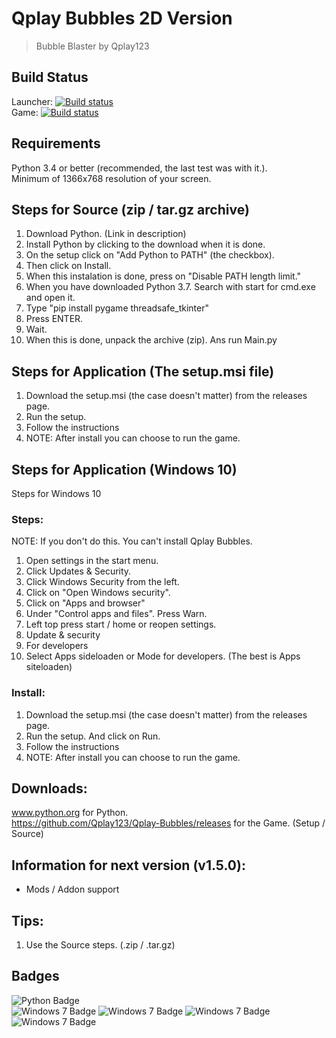 # Qplay Bubbles 2D Version
> Bubble Blaster by Qplay123

## Build Status
Launcher: [![Build status](https://ci.appveyor.com/api/projects/status/mqlkd69teux5a7lt?svg=true)](https://ci.appveyor.com/project/Qplay123/qplay-bubbles)  
Game: [![Build status](https://ci.appveyor.com/api/projects/status/hdvtcqor1d983pqh?svg=true)](https://ci.appveyor.com/project/Qplay123/qplaybubbles-releaes)

## Requirements
Python 3.4 or better (recommended, the last test was with it.).  
Minimum of 1366x768 resolution of your screen.

## Steps for Source (zip / tar.gz archive)
01. Download Python. (Link in description)
02. Install Python by clicking to the download when it is done.
03. On the setup click on "Add Python to PATH" (the checkbox).
04. Then click on Install.
05. When this instalation is done, press on "Disable PATH length limit."
06. When you have downloaded Python 3.7. Search with start for cmd.exe and open it.
07. Type "pip install pygame threadsafe_tkinter"
08. Press ENTER.
09. Wait.
10. When this is done, unpack the archive (zip). Ans run Main.py

## Steps for Application (The setup.msi file)
01. Download the setup.msi (the case doesn't matter) from the releases page.
02. Run the setup.
03. Follow the instructions
04. NOTE: After install you can choose to run the game.

## Steps for Application (Windows 10)
Steps for Windows 10

### Steps:
NOTE: If you don't do this. You can't install Qplay Bubbles.  
  
01. Open settings in the start menu.
02. Click Updates & Security.
03. Click Windows Security from the left.
04. Click on "Open Windows security".
05. Click on "Apps and browser"
06. Under "Control apps and files". Press Warn.
07. Left top press start / home or reopen settings.
08. Update & security 
09. For developers
10. Select Apps sideloaden or Mode for developers. (The best is Apps siteloaden)

### Install:
01. Download the setup.msi (the case doesn't matter) from the releases page.
02. Run the setup. And click on Run.
03. Follow the instructions
04. NOTE: After install you can choose to run the game.

## Downloads:
www.python.org for Python.  
https://github.com/Qplay123/Qplay-Bubbles/releases for the Game. (Setup / Source)

## Information for next version (v1.5.0):
* Mods / Addon support

## Tips:
01. Use the Source steps. (.zip / .tar.gz)  

## Badges
![Python Badge](https://github.com/Qplay123/Qplay-Bubbles/raw/master/img/PythonBadge.png)  
![Windows 7 Badge](https://github.com/Qplay123/Qplay-Bubbles/raw/master/img/Windows7Badge.png)
![Windows 7 Badge](https://github.com/Qplay123/Qplay-Bubbles/raw/master/img/Windows8Badge.png)
![Windows 7 Badge](https://github.com/Qplay123/Qplay-Bubbles/raw/master/img/Windows8.1Badge.png)
![Windows 7 Badge](https://github.com/Qplay123/Qplay-Bubbles/raw/master/img/Windows10Badge.png)
